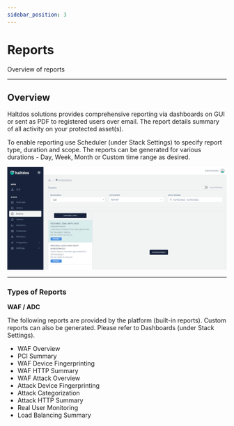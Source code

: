 ```yaml
---
sidebar_position: 3
---
```


# Reports

Overview of reports

---

## Overview

Haltdos solutions provides comprehensive reporting via dashboards on GUI or sent as PDF to registered users over email. The report details summary of all activity on your protected asset(s).

To enable reporting use Scheduler (under Stack Settings) to specify report type, duration and scope. The reports can be generated for various durations - Day, Week, Month or Custom time range as desired.

![reports](/img/platform/reports.png)

---

### Types of Reports

**WAF / ADC**

The following reports are provided by the platform (built-in reports). Custom reports can also be generated. Please refer to Dashboards (under Stack Settings).

- WAF Overview
- PCI Summary
- WAF Device Fingerprinting
- WAF HTTP Summary
- WAF Attack Overview
- Attack Device Fingerprinting
- Attack Categorization
- Attack HTTP Summary
- Real User Monitoring
- Load Balancing Summary
